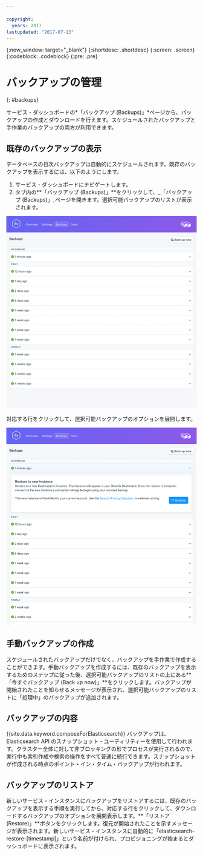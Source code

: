 ```yaml
---

copyright:
  years: 2017
lastupdated: "2017-07-13"
---
```


{:new_window: target="_blank"}
{:shortdesc: .shortdesc}
{:screen: .screen}
{:codeblock: .codeblock}
{:pre: .pre}

# バックアップの管理
{: #backups}

サービス・ダッシュボードの*「バックアップ (Backups)」*ページから、バックアップの作成とダウンロードを行えます。スケジュールされたバックアップと手作業のバックアップの両方が利用できます。

## 既存のバックアップの表示

データベースの日次バックアップは自動的にスケジュールされます。既存のバックアップを表示するには、以下のようにします。

1. サービス・ダッシュボードにナビゲートします。
2. タブ内の**「バックアップ (Backups)」**をクリックして、_「バックアップ (Backups)」_ページを開きます。選択可能バックアップのリストが表示されます。

  ![選択可能バックアップ](./images/elastic_search-backups-show.png "選択可能バックアップのリスト。")

対応する行をクリックして、選択可能バックアップのオプションを展開します。

![バックアップ・オプション](./images/elastic_search-backups-options.png "バックアップのオプション。") 

## 手動バックアップの作成

スケジュールされたバックアップだけでなく、バックアップを手作業で作成することができます。手動バックアップを作成するには、既存のバックアップを表示するためのステップに従った後、選択可能バックアップのリストの上にある**「今すぐバックアップ (Back up now)」**をクリックします。バックアップが開始されたことを知らせるメッセージが表示され、選択可能バックアップのリストに「処理中」のバックアップが追加されます。

## バックアップの内容

{{site.data.keyword.composeForElasticsearch}} バックアップは、Elasticsearch API のスナップショット・ユーティリティーを使用して行われます。クラスター全体に対して非ブロッキングの形でプロセスが実行されるので、実行中も索引作成や検索の操作をすべて普通に続行できます。スナップショットが作成される時点のポイント・イン・タイム・バックアップが行われます。

## バックアップのリストア
新しいサービス・インスタンスにバックアップをリストアするには、既存のバックアップを表示する手順を実行してから、対応する行をクリックして、ダウンロードするバックアップのオプションを展開表示します。**「リストア (Restore)」**ボタンをクリックします。復元が開始されたことを示すメッセージが表示されます。新しいサービス・インスタンスに自動的に「elasticsearch-restore-[timestamp]」という名前が付けられ、プロビジョニングが始まるとダッシュボードに表示されます。
